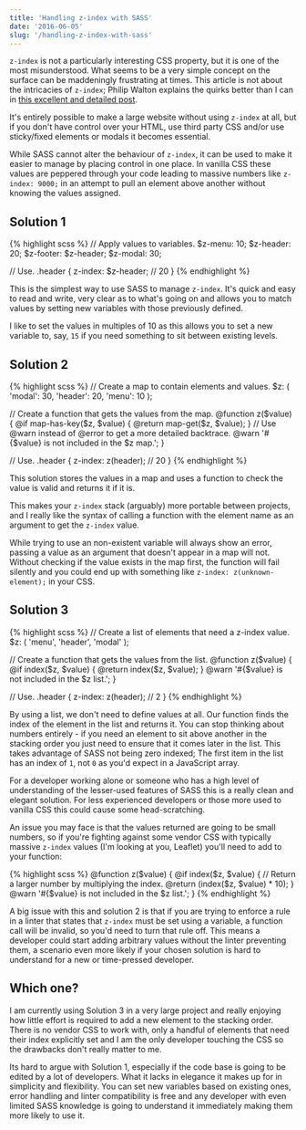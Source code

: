 ```yaml
---
title: 'Handling z-index with SASS'
date: '2016-06-05'
slug: '/handling-z-index-with-sass'
---
```


`z-index` is not a particularly interesting CSS property, but it is one of the most misunderstood. What seems to be a very simple concept on the surface can be maddeningly frustrating at times. This article is not about the intricacies of `z-index`; Philip Walton explains the quirks better than I can in [this excellent and detailed post](https://philipwalton.com/articles/what-no-one-told-you-about-z-index/).
  
It's entirely possible to make a large website without using `z-index` at all, but if you don't have control over your HTML, use third party CSS and/or use sticky/fixed elements or modals it becomes essential.
  
While SASS cannot alter the behaviour of `z-index`, it can be used to make it easier to manage by placing control in one place. In vanilla CSS these values are peppered through your code leading to massive numbers like `z-index: 9000;` in an attempt to pull an element above another without knowing the values assigned.

## Solution 1

{% highlight scss %}
// Apply values to variables.
$z-menu: 10;
$z-header: 20;
$z-footer: $z-header;
$z-modal: 30;
        
// Use.
.header {
  z-index: $z-header; // 20
}
{% endhighlight %}
  
This is the simplest way to use SASS to manage `z-index`. It's quick and easy to read and write, very clear as to what's going on and allows you to match values by setting new variables with those previously defined.
  
I like to set the values in multiples of 10 as this allows you to set a new variable to, say, `15` if you need something to sit between existing levels.

## Solution 2

{% highlight scss %}
// Create a map to contain elements and values.
$z: (
  'modal': 30,
  'header': 20,
  'menu': 10
);
        
// Create a function that gets the values from the map.
@function z($value) {
@if map-has-key($z, $value) {
@return map-get($z, $value);
}
// Use @warn instead of @error to get a more detailed backtrace.
@warn '#{$value} is not included in the $z map.';
}
  
// Use.
.header {
z-index: z(header); // 20
}
{% endhighlight %}
  
This solution stores the values in a map and uses a function to check the value is valid and returns it if it is.
  
This makes your `z-index` stack (arguably) more portable between projects, and I really like the syntax of calling a function with the element name as an argument to get the `z-index` value.
  
While trying to use an non-existent variable will always show an error, passing a value as an argument that doesn't appear in a map will not. Without checking if the value exists in the map first, the function will fail silently and you could end up with something like `z-index: z(unknown-element);` in your CSS.

## Solution 3

{% highlight scss %}
// Create a list of elements that need a z-index value.
$z: (
  'menu',
  'header',
  'modal'
);
        
// Create a function that gets the values from the list.
@function z($value) {
@if index($z, $value) {
@return index($z, $value);
}
@warn '#{$value} is not included in the $z list.';
}
  
// Use.
.header {
z-index: z(header); // 2
}
{% endhighlight %}
  
By using a list, we don't need to define values at all. Our function finds the index of the element in the list and returns it. You can stop thinking about numbers entirely - if you need an element to sit above another in the stacking order you just need to ensure that it comes later in the list. This takes advantage of SASS not being zero indexed; The first item in the list has an index of `1`, not `0` as you'd expect in a JavaScript array.

For a developer working alone or someone who has a high level of understanding of the lesser-used features of SASS this is a really clean and elegant solution. For less experienced developers or those more used to vanilla CSS this could cause some head-scratching.

An issue you may face is that the values returned are going to be small numbers, so if you're fighting against some vendor CSS with typically massive `z-index` values (I'm looking at you, Leaflet) you'll need to add to your function:

{% highlight scss %}
@function z($value) {
  @if index($z, $value) {
    // Return a larger number by multiplying the index.
    @return (index($z, $value) * 10);
  }
  @warn '#{$value} is not included in the \$z list.';
}
{% endhighlight %}
  
A big issue with this and solution 2 is that if you are trying to enforce a rule in a linter that states that `z-index` must be set using a variable, a function call will be invalid, so you'd need to turn that rule off. This means a developer could start adding arbitrary values without the linter preventing them, a scenario even more likely if your chosen solution is hard to understand for a new or time-pressed developer.

## Which one?

I am currently using Solution 3 in a very large project and really enjoying how little effort is required to add a new element to the stacking order. There is no vendor CSS to work with, only a handful of elements that need their index explicitly set and I am the only developer touching the CSS so the drawbacks don't really matter to me.

Its hard to argue with Solution 1, especially if the code base is going to be edited by a lot of developers. What it lacks in elegance it makes up for in simplicity and flexibility. You can set new variables based on existing ones, error handling and linter compatibility is free and any developer with even limited SASS knowledge is going to understand it immediately making them more likely to use it.
